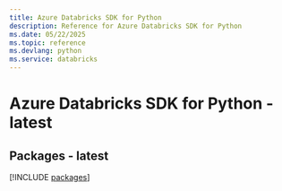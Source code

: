 ```yaml
---
title: Azure Databricks SDK for Python
description: Reference for Azure Databricks SDK for Python
ms.date: 05/22/2025
ms.topic: reference
ms.devlang: python
ms.service: databricks
---
```

# Azure Databricks SDK for Python - latest
## Packages - latest
[!INCLUDE [packages](databricks-index.md)]